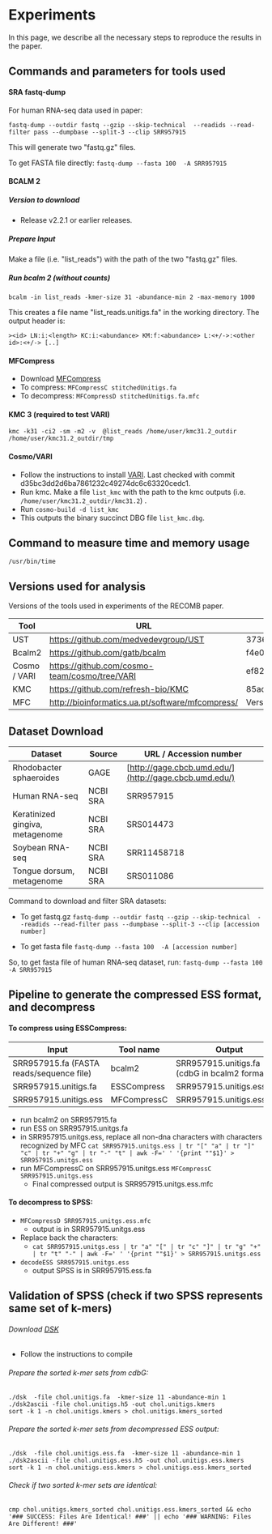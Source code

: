 # Experiments 

In this page, we describe all the necessary steps to reproduce the results in the paper.


## Commands and parameters for tools used

#### SRA fastq-dump
For human RNA-seq data used in paper:

`fastq-dump --outdir fastq --gzip --skip-technical  --readids --read-filter pass --dumpbase --split-3 --clip SRR957915 `

This will generate two "fastq.gz" files.


To get FASTA file directly: 
`fastq-dump --fasta 100  -A SRR957915`


#### BCALM 2


##### Version to download
- Release v2.2.1 or earlier releases.

##### Prepare Input 
Make a file (i.e. "list_reads") with the path of the two "fastq.gz" files. 

##### Run bcalm 2 (without counts)
`bcalm -in list_reads -kmer-size 31 -abundance-min 2 -max-memory 1000`

This creates a file name "list_reads.unitigs.fa" in the working directory. The output header is:

	><id> LN:i:<length> KC:i:<abundance> KM:f:<abundance> L:<+/->:<other id>:<+/-> [..]
	
	



#### MFCompress
- Download [MFCompress](http://bioinformatics.ua.pt/software/mfcompress/)
- To compress: `MFCompressC stitchedUnitigs.fa`
- To decompress: `MFCompressD stitchedUnitigs.fa.mfc`

#### KMC 3 (required to test VARI)
`kmc -k31 -ci2 -sm -m2 -v  @list_reads /home/user/kmc31.2_outdir /home/user/kmc31.2_outdir/tmp`

#### Cosmo/VARI
- Follow the instructions to install [VARI](https://github.com/cosmo-team/cosmo/tree/VARI). Last checked with commit d35bc3dd2d6ba7861232c49274dc6c63320cedc1.
- Run kmc. Make a file `list_kmc` with the path to the kmc outputs (i.e. `/home/user/kmc31.2_outdir/kmc31.2`) .
- Run `cosmo-build -d list_kmc`
- This outputs the binary succinct DBG file `list_kmc.dbg`.


## Command to measure time and memory usage
`/usr/bin/time`

## Versions used for analysis

Versions of the tools used in experiments of the RECOMB paper. 

| Tool | URL | Git commit hash / Version | 
| ---  | --- | ------------------------- |
| UST | https://github.com/medvedevgroup/UST | 37364eaefa676cd67916e484ea79074945d4e354 |
| Bcalm2 | https://github.com/gatb/bcalm | f4e0012e8056c56a04c7b00a927c260d5dbd2636 |
| Cosmo / VARI | https://github.com/cosmo-team/cosmo/tree/VARI | ef82d38af2c402beab9ef9f12a72e7dcaeff210c |
| KMC   | https://github.com/refresh-bio/KMC | 85ad76956d890aa24fc8525eee5653078ed86ace | 
| MFC | http://bioinformatics.ua.pt/software/mfcompress/ | Version 1.01 |




## Dataset Download


| Dataset | Source | URL / Accession number | 
| ---  | --- | ------------------------- |
| Rhodobacter sphaeroides | GAGE | [http://gage.cbcb.umd.edu/](http://gage.cbcb.umd.edu/) |
| Human RNA-seq | NCBI SRA | SRR957915 |
| Keratinized gingiva, metagenome	 |  NCBI SRA | SRS014473 |
| Soybean RNA-seq   |  NCBI SRA | SRR11458718 | 
| Tongue dorsum, metagenome |  NCBI SRA | SRS011086 |



Command to download and filter SRA datasets:

- To get fastq.gz  `fastq-dump --outdir fastq --gzip --skip-technical  --readids --read-filter pass --dumpbase --split-3 --clip [accession number]`  

- To get fasta file 
`fastq-dump --fasta 100  -A [accession number]`

So, to get fasta file of human RNA-seq dataset, run:
 `fastq-dump --fasta 100  -A SRR957915`



## Pipeline to generate the compressed ESS format, and decompress

#### To compress using ESSCompress:

| Input | Tool name | Output | 
| ---  | --- | ------------------------- |
| SRR957915.fa (FASTA reads/sequence file)| bcalm2 | SRR957915.unitigs.fa (cdbG in bcalm2 format) |
| SRR957915.unitigs.fa | ESSCompress | SRR957915.unitigs.ess |
| SRR957915.unitigs.ess	 |  MFCompressC | SRR957915.unitigs.ess.mfc |


- run bcalm2 on SRR957915.fa
- run ESS on SRR957915.unitgs.fa
- in SRR957915.unitgs.ess, replace all non-dna characters with characters recognized by MFC 
 `cat SRR957915.unitgs.ess | tr "[" "a" | tr "]" "c" | tr "+" "g" | tr "-" "t" | awk -F=' ' '{print ""$1}' > SRR957915.unitgs.ess`
- run MFCompressC on SRR957915.unitgs.ess `MFCompressC SRR957915.unitgs.ess`
	- Final compressed output is SRR957915.unitgs.ess.mfc

#### To decompress to SPSS:
- `MFCompressD SRR957915.unitgs.ess.mfc`
	- output is in  SRR957915.unitgs.ess
- Replace back the characters:
	- 	`cat SRR957915.unitgs.ess | tr "a" "[" | tr "c" "]" | tr "g" "+" | tr "t" "-" | awk -F=' ' '{print ""$1}' > SRR957915.unitgs.ess`
- `decodeESS SRR957915.unitgs.ess`
	- output SPSS is in  SRR957915.ess.fa



## Validation of SPSS (check if two SPSS represents same set of k-mers)
	
###### Download [DSK](https://github.com/GATB/dsk)
- Follow the instructions to compile

###### Prepare the sorted k-mer sets from cdbG:

	./dsk  -file chol.unitigs.fa  -kmer-size 11 -abundance-min 1
	./dsk2ascii -file chol.unitigs.h5 -out chol.unitigs.kmers
	sort -k 1 -n chol.unitigs.kmers > chol.unitigs.kmers_sorted
	
###### Prepare the sorted k-mer sets from decompressed ESS output:

	./dsk  -file chol.unitigs.ess.fa  -kmer-size 11 -abundance-min 1 
	./dsk2ascii -file chol.unitigs.ess.h5 -out chol.unitigs.ess.kmers
	sort -k 1 -n chol.unitigs.ess.kmers > chol.unitigs.ess.kmers_sorted
	
###### Check if two sorted k-mer sets are identical:
	cmp chol.unitigs.kmers_sorted chol.unitigs.ess.kmers_sorted && echo '### SUCCESS: Files Are Identical! ###' || echo '### WARNING: Files Are Different! ###'



